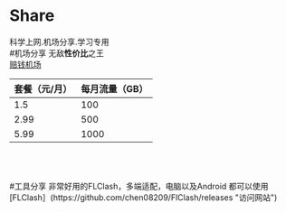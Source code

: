 # Share
科学上网.机场分享.学习专用<br> 
#机场分享
无敌**性价比**之王<br> 
[赔钱机场](https://dash.pqjc.site/#/register?code=Jr2Qrx83 "访问网站")<br> 

| 套餐（元/月） | 每月流量（GB） |
| ----------- | ----------- |
| 1.5    | 100      |
| 2.99   | 500      |
| 5.99   | 1000     |

<br>
<br>
<br>
#工具分享
非常好用的FLClash，多端适配，电脑以及Android 都可以使用<br >
[FLClash］(https://github.com/chen08209/FlClash/releases "访问网站")<br> 
